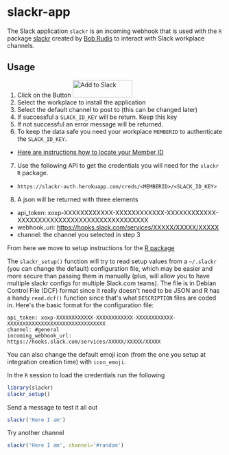 # slackr-app

The Slack application `slackr` is an incoming webhook that is used with the `R` package [slackr](https://github.com/hrbrmstr/slackr) created by [Bob Rudis](https://github.com/hrbrmstr) to interact with Slack workplace channels.


## Usage

1. Click on the Button <a href="https://slack.com/oauth/authorize?client_id=220157155520.220159943344&scope=incoming-webhook,files:read,files:write:user,chat:write:bot,chat:write:user,mpim:write,mpim:read,mpim:history,im:write,im:read,im:history,groups:write,groups:read,groups:history,channels:write,channels:read,channels:history,emoji:read,usergroups:read,users:read" target="_blank"><img alt="Add to Slack" height="40" width="139" src="https://platform.slack-edge.com/img/add_to_slack.png" srcset="https://platform.slack-edge.com/img/add_to_slack.png 1x, https://platform.slack-edge.com/img/add_to_slack@2x.png 2x"></a>
2. Select the workplace to install the application
3. Select the default channel to post to (this can be changed later)
4. If successful a `SLACK_ID_KEY` will be return. Keep this key
5. If not successful an error message will be returned.
6. To keep the data safe you need your workplace `MEMBERID` to authenticate the `SLACK_ID_KEY`.
  - [Here are instructions how to locate your Member ID](https://medium.com/@moshfeu/how-to-find-my-member-id-in-slack-workspace-d4bba942e38c)
7. Use the following API to get the credentials you will need for the `slackr` `R` package.
  - `https://slackr-auth.herokuapp.com/creds/<MEMBERID>/<SLACK_ID_KEY>`
8. A json will be returned with three elements
  - api_token: xoxp-XXXXXXXXXXXX-XXXXXXXXXXXX-XXXXXXXXXXXX-XXXXXXXXXXXXXXXXXXXXXXXXXXXXXXXX
  - webhook_uri:  https://hooks.slack.com/services/XXXXX/XXXXX/XXXXX
  - channel: the channel you selected in step 3
  
From here we move to setup instructions for the [R package](https://github.com/hrbrmstr/slackr#setup)

The `slackr_setup()` function will try to read setup values from a `~/.slackr` (you can change the default) configuration file, which may be easier and more secure than passing them in manually (plus, will allow you to have multiple slackr configs for multiple Slack.com teams). The file is in Debian Control File (DCF) format since it really doesn't need to be JSON and R has a handy `read.dcf()` function since that's what `DESCRIPTION` files are coded in. Here's the basic format for the configuration file:

    api_token: xoxp-XXXXXXXXXXXX-XXXXXXXXXXXX-XXXXXXXXXXXX-XXXXXXXXXXXXXXXXXXXXXXXXXXXXXXXX
    channel: #general
    incoming_webhook_url: https://hooks.slack.com/services/XXXXX/XXXXX/XXXXX

You can also change the default emoji icon (from the one you setup at integration creation time) with `icon_emoji`.

In the `R` session to load the credentials run the following
  
```r
library(slackr)
slackr_setup()
```

Send a message to test it all out

```r
slackr('Here I am')
```

Try another channel

```r
slackr('Here I am', channel='#random')
```

